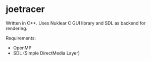 # joetracer
Written in C++. Uses Nuklear C GUI library and SDL as backend for rendering.

Requirements:
- OpenMP
- SDL (Simple DirectMedia Layer)
